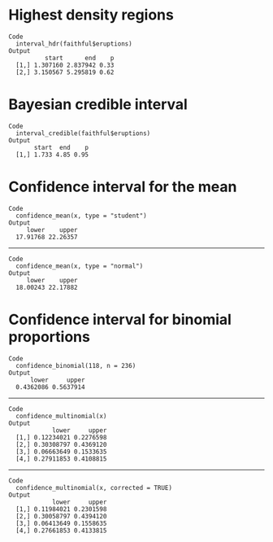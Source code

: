 # Highest density regions

    Code
      interval_hdr(faithful$eruptions)
    Output
              start      end    p
      [1,] 1.307160 2.837942 0.33
      [2,] 3.150567 5.295819 0.62

# Bayesian credible interval

    Code
      interval_credible(faithful$eruptions)
    Output
           start  end    p
      [1,] 1.733 4.85 0.95

# Confidence interval for the mean

    Code
      confidence_mean(x, type = "student")
    Output
         lower    upper 
      17.91768 22.26357 

---

    Code
      confidence_mean(x, type = "normal")
    Output
         lower    upper 
      18.00243 22.17882 

# Confidence interval for binomial proportions

    Code
      confidence_binomial(118, n = 236)
    Output
          lower     upper 
      0.4362086 0.5637914 

---

    Code
      confidence_multinomial(x)
    Output
                lower     upper
      [1,] 0.12234021 0.2276598
      [2,] 0.30308797 0.4369120
      [3,] 0.06663649 0.1533635
      [4,] 0.27911853 0.4108815

---

    Code
      confidence_multinomial(x, corrected = TRUE)
    Output
                lower     upper
      [1,] 0.11984021 0.2301598
      [2,] 0.30058797 0.4394120
      [3,] 0.06413649 0.1558635
      [4,] 0.27661853 0.4133815

